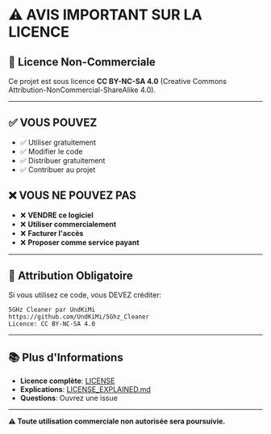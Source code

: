 # ⚠️ AVIS IMPORTANT SUR LA LICENCE

## 📜 Licence Non-Commerciale

Ce projet est sous licence **CC BY-NC-SA 4.0** (Creative Commons Attribution-NonCommercial-ShareAlike 4.0).

---

## ✅ VOUS POUVEZ

- ✅ Utiliser gratuitement
- ✅ Modifier le code
- ✅ Distribuer gratuitement
- ✅ Contribuer au projet

## ❌ VOUS NE POUVEZ PAS

- ❌ **VENDRE ce logiciel**
- ❌ **Utiliser commercialement**
- ❌ **Facturer l'accès**
- ❌ **Proposer comme service payant**

---

## 📝 Attribution Obligatoire

Si vous utilisez ce code, vous DEVEZ créditer:

```
5GHz Cleaner par UndKiMi
https://github.com/UndKiMi/5Ghz_Cleaner
Licence: CC BY-NC-SA 4.0
```

---

## 📚 Plus d'Informations

- **Licence complète**: [LICENSE](../LICENSE)
- **Explications**: [LICENSE_EXPLAINED.md](../LICENSE_EXPLAINED.md)
- **Questions**: Ouvrez une issue

---

**⚠️ Toute utilisation commerciale non autorisée sera poursuivie.**
